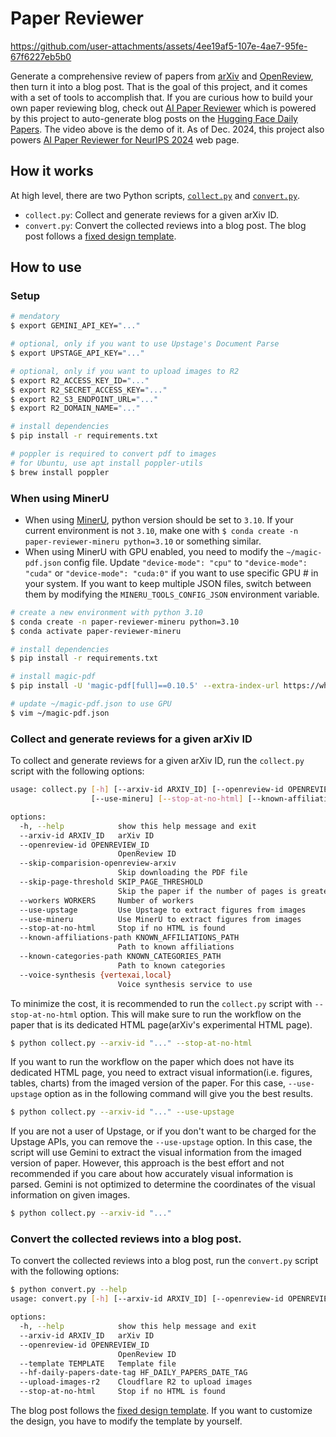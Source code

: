 # Paper Reviewer

https://github.com/user-attachments/assets/4ee19af5-107e-4ae7-95fe-67f6227eb5b0

Generate a comprehensive review of papers from [arXiv](https://arxiv.org) and [OpenReview](https://openreview.net), then turn it into a blog post. That is the goal of this project, and it comes with a set of tools to accomplish that. If you are curious how to build your own paper reviewing blog, check out [AI Paper Reviewer](https://deep-diver.github.io/ai-paper-reviewer) which is powered by this project to auto-generate blog posts on the [Hugging Face Daily Papers](https://huggingface.co/papers). The video above is the demo of it. As of Dec. 2024, this project also powers [AI Paper Reviewer for NeurIPS 2024](https://deep-diver.github.io/neurips2024/) web page.

## How it works

At high level, there are two Python scripts, [`collect.py`](./collect.py) and [`convert.py`](./convert.py). 
- `collect.py`: Collect and generate reviews for a given arXiv ID.
- `convert.py`: Convert the collected reviews into a blog post. The blog post follows a [fixed design template](https://deep-diver.github.io/ai-paper-reviewer).

## How to use

### Setup 

```bash
# mendatory
$ export GEMINI_API_KEY="..."

# optional, only if you want to use Upstage's Document Parse
$ export UPSTAGE_API_KEY="..." 

# optional, only if you want to upload images to R2
$ export R2_ACCESS_KEY_ID="..." 
$ export R2_SECRET_ACCESS_KEY="..."
$ export R2_S3_ENDPOINT_URL="..."
$ export R2_DOMAIN_NAME="..."

# install dependencies
$ pip install -r requirements.txt

# poppler is required to convert pdf to images
# for Ubuntu, use apt install poppler-utils 
$ brew install poppler
```

### When using MinerU

- When using [MinerU](https://github.com/opendatalab/MinerU), python version should be set to `3.10`. If your current environment is not `3.10`, make one with `$ conda create -n paper-reviewer-mineru python=3.10` or something similar.
- When using MinerU with GPU enabled, you need to modify the `~/magic-pdf.json` config file. Update `"device-mode": "cpu"` to `"device-mode": "cuda"` or `"device-mode": "cuda:0"` if you want to use specific GPU # in your system. If you want to keep multiple JSON files, switch between them by modifying the `MINERU_TOOLS_CONFIG_JSON` environment variable.

```bash
# create a new environment with python 3.10
$ conda create -n paper-reviewer-mineru python=3.10
$ conda activate paper-reviewer-mineru

# install dependencies
$ pip install -r requirements.txt

# install magic-pdf
$ pip install -U 'magic-pdf[full]==0.10.5' --extra-index-url https://wheels.myhloli.com

# update ~/magic-pdf.json to use GPU
$ vim ~/magic-pdf.json
```

### Collect and generate reviews for a given arXiv ID

To collect and generate reviews for a given arXiv ID, run the `collect.py` script with the following options:

```bash
usage: collect.py [-h] [--arxiv-id ARXIV_ID] [--openreview-id OPENREVIEW_ID] [--skip-comparision-openreview-arxiv] [--skip-page-threshold SKIP_PAGE_THRESHOLD] [--workers WORKERS] [--use-upstage]
                  [--use-mineru] [--stop-at-no-html] [--known-affiliations-path KNOWN_AFFILIATIONS_PATH] [--known-categories-path KNOWN_CATEGORIES_PATH] [--voice-synthesis {vertexai,local}]

options:
  -h, --help            show this help message and exit
  --arxiv-id ARXIV_ID   arXiv ID
  --openreview-id OPENREVIEW_ID
                        OpenReview ID
  --skip-comparision-openreview-arxiv
                        Skip downloading the PDF file
  --skip-page-threshold SKIP_PAGE_THRESHOLD
                        Skip the paper if the number of pages is greater than the threshold
  --workers WORKERS     Number of workers
  --use-upstage         Use Upstage to extract figures from images
  --use-mineru          Use MinerU to extract figures from images
  --stop-at-no-html     Stop if no HTML is found
  --known-affiliations-path KNOWN_AFFILIATIONS_PATH
                        Path to known affiliations
  --known-categories-path KNOWN_CATEGORIES_PATH
                        Path to known categories
  --voice-synthesis {vertexai,local}
                        Voice synthesis service to use
```

To minimize the cost, it is recommended to run the `collect.py` script with `--stop-at-no-html` option. This will make sure to run the workflow on the paper that is its dedicated HTML page(arXiv's experimental HTML page). 

```bash
$ python collect.py --arxiv-id "..." --stop-at-no-html
```

If you want to run the workflow on the paper which does not have its dedicated HTML page, you need to extract visual information(i.e. figures, tables, charts) from the imaged version of the paper. For this case, `--use-upstage` option as in the following command will give you the best results. 

```bash
$ python collect.py --arxiv-id "..." --use-upstage 
```

If you are not a user of Upstage, or if you don't want to be charged for the Upstage APIs, you can remove the `--use-upstage` option. In this case, the script will use Gemini to extract the visual information from the imaged version of paper. However, this approach is the best effort and not recommended if you care about how accurately visual information is parsed. Gemini is not optimized to determine the coordinates of the visual information on given images.

```bash
$ python collect.py --arxiv-id "..." 
```

### Convert the collected reviews into a blog post.

To convert the collected reviews into a blog post, run the `convert.py` script with the following options:

```bash
$ python convert.py --help
usage: convert.py [-h] [--arxiv-id ARXIV_ID] [--openreview-id OPENREVIEW_ID] [--template TEMPLATE] [--hf-daily-papers-date-tag HF_DAILY_PAPERS_DATE_TAG] [--upload-images-r2] [--stop-at-no-html]

options:
  -h, --help            show this help message and exit
  --arxiv-id ARXIV_ID   arXiv ID
  --openreview-id OPENREVIEW_ID
                        OpenReview ID
  --template TEMPLATE   Template file
  --hf-daily-papers-date-tag HF_DAILY_PAPERS_DATE_TAG
  --upload-images-r2    Cloudflare R2 to upload images
  --stop-at-no-html     Stop if no HTML is found
```

The blog post follows the [fixed design template](https://deep-diver.github.io/ai-paper-reviewer). If you want to customize the design, you have to modify the template by yourself. 
